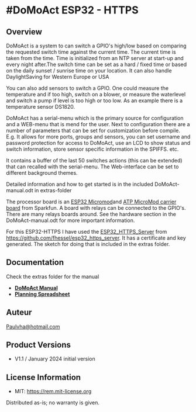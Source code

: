 #DoMoAct ESP32 - HTTPS
===========================================================

## Overview
DoMoAct is a system to can switch a GPIO's high/low based on comparing the requested switch time against the current time. The current time is taken from the time. Time is initialized from an NTP server at start-up and every night after.The switch time can be set as a hard / fixed time or based on the daily sunset / sunrise time on your location. It can also handle DaylightSaving for Western Europe or USA<br>

You can also add sensors to switch a GPIO. One could measure the temperature and if too high, switch on a blower, or measure the waterlevel and switch a pump if level is too high or too low. As an example there is a temperature sensor DS1820.<br>

DoMoAct has a serial-menu which is the primary source for configuration and a WEB-menu that is mend for the user. Next to configuration there are a number of parameters that can be set for customization before compile. E.g. It allows for  more ports, groups and sensors, you can set username and password protection for access to DoMoAct, use an LCD to show status and switch information, store sensor specific information in the SPIFFS. etc.

It contains a buffer of the last 50 switches actions (this can be extended) that can recalled with the serial-menu. The Web-interface can be set to different background themes.

Detailed information and how to get started is in the included DoMoAct-manual.odt in extras-folder <br>

The processor board is an [ESP32 Micromod](https://www.sparkfun.com/products/16781)and [ATP MicroMod carrier board](https://www.sparkfun.com/products/16885) from Sparkfun. A board with relays can be connected to the GPIO's. There are many relays boards around.
See the hardware section in the DoMoAct-manual.odt for more important information.<br>

For this ESP32-HTTPS I have used the [ESP32_HTTPS_Server](https://github.com/fhessel/esp32_https_server) from https://github.com/fhessel/esp32_https_server. It has a certificate and key generated. The sketch for doing that is included in the extras folder.

## Documentation
Check the extras folder for the manual
* **[DoMoAct Manual](./extras/DomoAct-manual.odt)**
* **[Planning Spreadsheet](./extras/DoMoAct_form.xls)**

## Auteur
Paulvha@hotmail.com

## Product Versions
* V1.1 / January 2024 initial version


## License Information
* MIT: https://rem.mit-license.org

Distributed as-is; no warranty is given.

